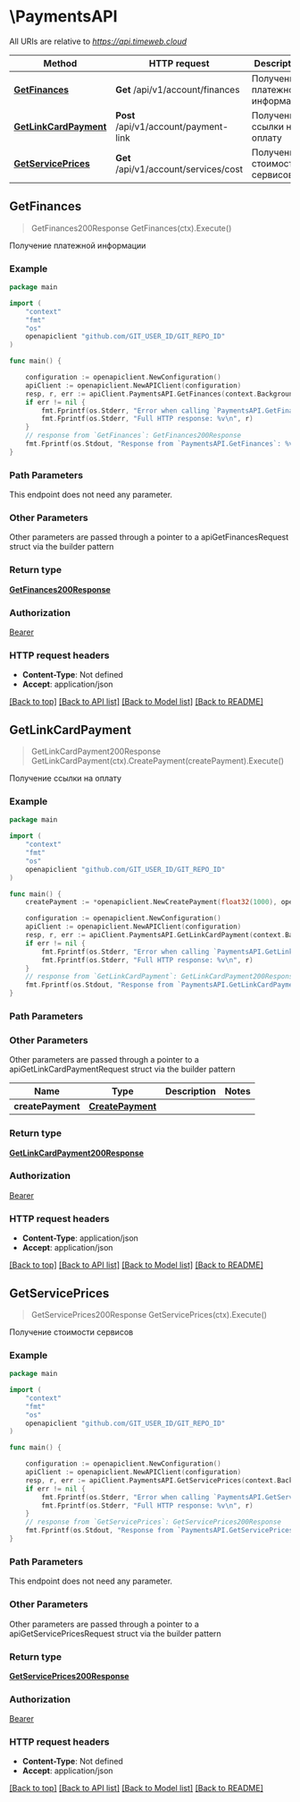 # \PaymentsAPI

All URIs are relative to *https://api.timeweb.cloud*

Method | HTTP request | Description
------------- | ------------- | -------------
[**GetFinances**](PaymentsAPI.md#GetFinances) | **Get** /api/v1/account/finances | Получение платежной информации
[**GetLinkCardPayment**](PaymentsAPI.md#GetLinkCardPayment) | **Post** /api/v1/account/payment-link | Получение ссылки на оплату
[**GetServicePrices**](PaymentsAPI.md#GetServicePrices) | **Get** /api/v1/account/services/cost | Получение стоимости сервисов



## GetFinances

> GetFinances200Response GetFinances(ctx).Execute()

Получение платежной информации



### Example

```go
package main

import (
    "context"
    "fmt"
    "os"
    openapiclient "github.com/GIT_USER_ID/GIT_REPO_ID"
)

func main() {

    configuration := openapiclient.NewConfiguration()
    apiClient := openapiclient.NewAPIClient(configuration)
    resp, r, err := apiClient.PaymentsAPI.GetFinances(context.Background()).Execute()
    if err != nil {
        fmt.Fprintf(os.Stderr, "Error when calling `PaymentsAPI.GetFinances``: %v\n", err)
        fmt.Fprintf(os.Stderr, "Full HTTP response: %v\n", r)
    }
    // response from `GetFinances`: GetFinances200Response
    fmt.Fprintf(os.Stdout, "Response from `PaymentsAPI.GetFinances`: %v\n", resp)
}
```

### Path Parameters

This endpoint does not need any parameter.

### Other Parameters

Other parameters are passed through a pointer to a apiGetFinancesRequest struct via the builder pattern


### Return type

[**GetFinances200Response**](GetFinances200Response.md)

### Authorization

[Bearer](../README.md#Bearer)

### HTTP request headers

- **Content-Type**: Not defined
- **Accept**: application/json

[[Back to top]](#) [[Back to API list]](../README.md#documentation-for-api-endpoints)
[[Back to Model list]](../README.md#documentation-for-models)
[[Back to README]](../README.md)


## GetLinkCardPayment

> GetLinkCardPayment200Response GetLinkCardPayment(ctx).CreatePayment(createPayment).Execute()

Получение ссылки на оплату



### Example

```go
package main

import (
    "context"
    "fmt"
    "os"
    openapiclient "github.com/GIT_USER_ID/GIT_REPO_ID"
)

func main() {
    createPayment := *openapiclient.NewCreatePayment(float32(1000), openapiclient.payment-type("card")) // CreatePayment | 

    configuration := openapiclient.NewConfiguration()
    apiClient := openapiclient.NewAPIClient(configuration)
    resp, r, err := apiClient.PaymentsAPI.GetLinkCardPayment(context.Background()).CreatePayment(createPayment).Execute()
    if err != nil {
        fmt.Fprintf(os.Stderr, "Error when calling `PaymentsAPI.GetLinkCardPayment``: %v\n", err)
        fmt.Fprintf(os.Stderr, "Full HTTP response: %v\n", r)
    }
    // response from `GetLinkCardPayment`: GetLinkCardPayment200Response
    fmt.Fprintf(os.Stdout, "Response from `PaymentsAPI.GetLinkCardPayment`: %v\n", resp)
}
```

### Path Parameters



### Other Parameters

Other parameters are passed through a pointer to a apiGetLinkCardPaymentRequest struct via the builder pattern


Name | Type | Description  | Notes
------------- | ------------- | ------------- | -------------
 **createPayment** | [**CreatePayment**](CreatePayment.md) |  | 

### Return type

[**GetLinkCardPayment200Response**](GetLinkCardPayment200Response.md)

### Authorization

[Bearer](../README.md#Bearer)

### HTTP request headers

- **Content-Type**: application/json
- **Accept**: application/json

[[Back to top]](#) [[Back to API list]](../README.md#documentation-for-api-endpoints)
[[Back to Model list]](../README.md#documentation-for-models)
[[Back to README]](../README.md)


## GetServicePrices

> GetServicePrices200Response GetServicePrices(ctx).Execute()

Получение стоимости сервисов



### Example

```go
package main

import (
    "context"
    "fmt"
    "os"
    openapiclient "github.com/GIT_USER_ID/GIT_REPO_ID"
)

func main() {

    configuration := openapiclient.NewConfiguration()
    apiClient := openapiclient.NewAPIClient(configuration)
    resp, r, err := apiClient.PaymentsAPI.GetServicePrices(context.Background()).Execute()
    if err != nil {
        fmt.Fprintf(os.Stderr, "Error when calling `PaymentsAPI.GetServicePrices``: %v\n", err)
        fmt.Fprintf(os.Stderr, "Full HTTP response: %v\n", r)
    }
    // response from `GetServicePrices`: GetServicePrices200Response
    fmt.Fprintf(os.Stdout, "Response from `PaymentsAPI.GetServicePrices`: %v\n", resp)
}
```

### Path Parameters

This endpoint does not need any parameter.

### Other Parameters

Other parameters are passed through a pointer to a apiGetServicePricesRequest struct via the builder pattern


### Return type

[**GetServicePrices200Response**](GetServicePrices200Response.md)

### Authorization

[Bearer](../README.md#Bearer)

### HTTP request headers

- **Content-Type**: Not defined
- **Accept**: application/json

[[Back to top]](#) [[Back to API list]](../README.md#documentation-for-api-endpoints)
[[Back to Model list]](../README.md#documentation-for-models)
[[Back to README]](../README.md)

